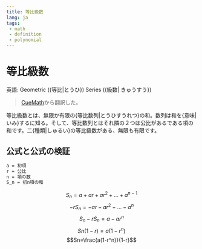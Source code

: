 ```yaml
---
title: 等比級数
lang: ja
tags:
 - math
 - definition
 - polynomial
---
```

# 等比級数
英語: Geometric ({等比|とうひ}) Series ({級数|
きゅうすう})

> [CueMath](https://www.cuemath.com/geometric-series-formula/)から翻訳した。

等比級数とは、無限か有限の{等比数列|とうひすうれつ}の和。数列は和を{意味|いみ}するに知る。そして、等比数列とはそれ隣の２つは公比があるである項の和です。二{種類|しゅるい}の等比級数がある、無限も有限です。

## 公式と公式の検証
```txt
a = 初項
r = 公比
n = 項の数
S_n = 初n項の和
```
$$S_n=a+ar+ar^2+\dots+a^{n-1}$$
$$-rS_n=-ar-ar^2-\dots-a^n$$
$$S_n-rS_n=a-ar^n$$
$$Sn(1-r)=a(1-r^n)$$
$$Sn=\frac{a(1-r^n)}{1-r}$$